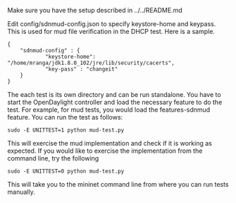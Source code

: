 
Make sure you have the setup described in ../../README.md

Edit config/sdnmud-config.json to specify keystore-home and keypass. This is used for mud file verification in the DHCP test. Here is a sample.


    {
        "sdnmud-config" : {
                "keystore-home": "/home/mranga/jdk1.8.0_102/jre/lib/security/cacerts",
                "key-pass" : "changeit"
        }
    }

    

The each test is its own directory and can be run standalone. You have to start the OpenDaylight controller and load the necessary feature to do the test.
For example, for mud tests, you would load the features-sdnmud feature. You can run the test as follows:

    sudo -E UNITTEST=1 python mud-test.py
   
This will exercise the mud implementation and check if it is working as expected. If you would like to exercise the 
implementation from the command line, try the following
  
    sudo -E UNITTEST=0 python mud-test.py

This will take you to the mininet command line from where you can run tests manually.
